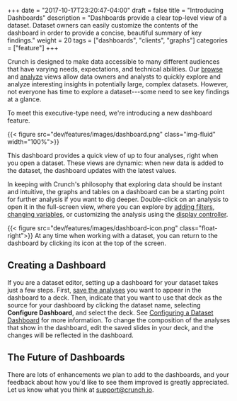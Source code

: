 +++
date = "2017-10-17T23:20:47-04:00"
draft = false
title = "Introducing Dashboards"
description = "Dashboards provide a clear top-level view of a dataset. Dataset owners can easily customize the contents of the dashboard in order to provide a concise, beautiful summary of key findings."
weight = 20
tags = ["dashboards", "clients", "graphs"]
categories = ["feature"]
+++

Crunch is designed to make data accessible to many different audiences that have varying needs, expectations, and technical abilities.
Our [browse](http://support.crunch.io/crunch/crunch_browsing.html) and [analyze](http://support.crunch.io/crunch/crunch_analyzing-data.html) views allow data owners and analysts to quickly explore and analyze interesting insights in potentially large, complex datasets. However, not everyone has time to explore a dataset---some need to see key findings at a glance.

To meet this executive-type need, we're introducing a new dashboard feature.

{{< figure src="dev/features/images/dashboard.png" class="img-fluid" width="100%">}}

This dashboard provides a quick view of up to four analyses, right when you open a dataset. These views are dynamic: when new data is added to the dataset, the dashboard updates with the latest values.

In keeping with Crunch's philosophy that exploring data should be instant and intuitive, the graphs and tables on a dashboard can be a starting point for further analysis if you want to dig deeper. Double-click on an analysis to open it in the full-screen view, where you can explore by [adding filters](http://support.crunch.io/crunch/crunch_filtering-data.html), [changing variables](http://support.crunch.io/crunch/crunch_analyzing-data.html), or customizing the analysis using the [display controller](http://support.crunch.io/crunch/crunch_variable-display-in-expanded-view.html).

{{< figure src="dev/features/images/dashboard-icon.png" class="float-right">}}
At any time when working with a dataset, you can return to the dashboard by clicking its icon at the top of the screen.

## Creating a Dashboard

If you are a dataset editor, setting up a dashboard for your dataset takes just a few steps. First, [save the analyses](http://support.crunch.io/crunch/crunch_saving-analyses.html) you want to appear in the dashboard to a deck. Then, indicate that you want to use that deck as the source for your dashboard by clicking the dataset name, selecting **Configure Dashboard**, and select the deck. See [Configuring a Dataset Dashboard](http://support.crunch.io/crunch/crunch_dashboards.html) for more information. To change the composition of the analyses that show in the dashboard, edit the saved slides in your deck, and the changes will be reflected in the dashboard.

## The Future of Dashboards

There are lots of enhancements we plan to add to the dashboards, and your feedback about how you'd like to see them improved is greatly appreciated. Let us know what you think at support@crunch.io.
